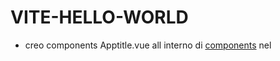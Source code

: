 # VITE-HELLO-WORLD

- creo components Apptitle.vue all interno di [components](./src/components/) nel <template> scrivo il codice per far apparire un "la mia prima app con vite"
- nel <template> del file appena creato scrivo il codice per far apparire un "la mia prima app con vite"
- lo importo su l [principale vue](./src/App.vue)
